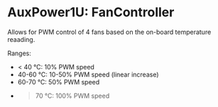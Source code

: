 # AuxPower1U: FanController

Allows for PWM control of 4 fans based on the on-board temperature reaading.

Ranges:
* < 40 °C: 10% PWM speed
* 40-60 °C: 10-50% PWM speed (linear increase)
* 60-70 °C: 50% PWM speed
* >70 °C: 100% PWM speed
